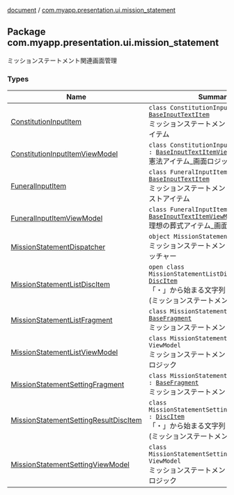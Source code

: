 [document](../index.md) / [com.myapp.presentation.ui.mission_statement](./index.md)

## Package com.myapp.presentation.ui.mission_statement

ミッションステートメント関連画面管理

### Types

| Name | Summary |
|---|---|
| [ConstitutionInputItem](-constitution-input-item/index.md) | `class ConstitutionInputItem : `[`BaseInputTextItem`](../com.myapp.presentation.utils/-base-input-text-item/index.md)<br>ミッションステートメント_憲法リストアイテム |
| [ConstitutionInputItemViewModel](-constitution-input-item-view-model/index.md) | `class ConstitutionInputItemViewModel : `[`BaseInputTextItemViewModel`](../com.myapp.presentation.utils/-base-input-text-item-view-model/index.md)<br>憲法アイテム_画面ロジック |
| [FuneralInputItem](-funeral-input-item/index.md) | `class FuneralInputItem : `[`BaseInputTextItem`](../com.myapp.presentation.utils/-base-input-text-item/index.md)<br>ミッションステートメント_理想の葬儀リストアイテム |
| [FuneralInputItemViewModel](-funeral-input-item-view-model/index.md) | `class FuneralInputItemViewModel : `[`BaseInputTextItemViewModel`](../com.myapp.presentation.utils/-base-input-text-item-view-model/index.md)<br>理想の葬式アイテム_画面ロジック |
| [MissionStatementDispatcher](-mission-statement-dispatcher/index.md) | `object MissionStatementDispatcher`<br>ミッションステートメント画面用ディスパッチャー |
| [MissionStatementListDiscItem](-mission-statement-list-disc-item/index.md) | `open class MissionStatementListDiscItem : `[`DiscItem`](../com.myapp.presentation.utils/-disc-item/index.md)<br>「・」から始まる文字列リストアイテム(ミッションステートメント一覧画面用) |
| [MissionStatementListFragment](-mission-statement-list-fragment/index.md) | `class MissionStatementListFragment : `[`BaseFragment`](../com.myapp.presentation.utils/-base-fragment/index.md)<br>ミッションステートメント一覧画面 |
| [MissionStatementListViewModel](-mission-statement-list-view-model/index.md) | `class MissionStatementListViewModel : ViewModel`<br>ミッションステートメント一覧画面_画面ロジック |
| [MissionStatementSettingFragment](-mission-statement-setting-fragment/index.md) | `class MissionStatementSettingFragment : `[`BaseFragment`](../com.myapp.presentation.utils/-base-fragment/index.md)<br>ミッションステートメント設定画面 |
| [MissionStatementSettingResultDiscItem](-mission-statement-setting-result-disc-item/index.md) | `class MissionStatementSettingResultDiscItem : `[`DiscItem`](../com.myapp.presentation.utils/-disc-item/index.md)<br>「・」から始まる文字列リストアイテム(ミッションステートメント設定画面用) |
| [MissionStatementSettingViewModel](-mission-statement-setting-view-model/index.md) | `class MissionStatementSettingViewModel : ViewModel`<br>ミッションステートメント設定画面_画面ロジック |
